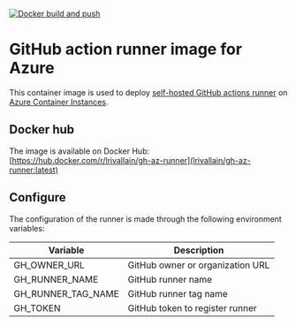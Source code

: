 [![Docker build and push](https://github.com/Contoso-LRI/github-az-runner-docker/actions/workflows/docker-build-push.yaml/badge.svg)](https://github.com/Contoso-LRI/github-az-runner-docker/actions/workflows/docker-build-push.yaml)

# GitHub action runner image for Azure

This container image is used to deploy [self-hosted GitHub actions runner](https://docs.github.com/en/actions/hosting-your-own-runners) on [Azure Container Instances](https://azure.microsoft.com/en-us/products/container-instances/).

## Docker hub

The image is available on Docker Hub: [https://hub.docker.com/r/lrivallain/gh-az-runner](lrivallain/gh-az-runner:latest)

## Configure

The configuration of the runner is made through the following environment variables:

| Variable           | Description                      |
| ------------------ | -------------------------------- |
| GH_OWNER_URL       | GitHub owner or organization URL |
| GH_RUNNER_NAME     | GitHub runner name               |
| GH_RUNNER_TAG_NAME | GitHub runner tag name           |
| GH_TOKEN           | GitHub token to register runner  |

